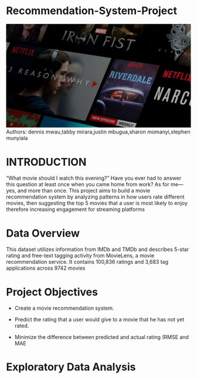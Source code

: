 # Recommendation-System-Project
 ![Image Alt](https://github.com/dennismwau-1/recommendation-system-project/blob/15b8d6a61ba2697dfe643216c85e65b5fc09ea3e/poster.jpg)
Authors: dennis mwau,tabby mirara,justin mbugua,sharon momanyi,stephen munyiala
# INTRODUCTION
 “What movie should I watch this evening?”
 Have you ever had to answer this question at least once when you came home from 
work? As for me—yes, and more than once.
 This project aims to build a movie recommendation system by analyzing patterns in how 
users rate different movies, then suggesting the top 5 movies that a user is most likely to 
enjoy therefore increasing engagement for streaming platforms
# Data Overview
 This dataset utilizes information from IMDb and 
TMDb and describes 5-star rating and free-text 
tagging activity from MovieLens, a movie 
recommendation service. It contains 100,836 
ratings and 3,683 tag applications across 9742 
movies
# Project Objectives
 
 - Create a movie 
recommendation 
system.
 
 - Predict the rating that a 
user would give to a 
movie that he has not 
yet rated.
- Minimize the difference 
between predicted and 
actual rating (RMSE and 
MAE
# Exploratory Data Analysis















